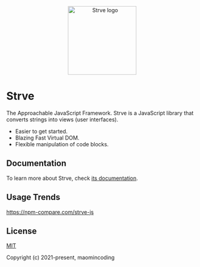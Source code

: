 <p align="center">
  <a href="https://github.com/strveJs/strve" target="_blank" rel="noopener noreferrer">
    <img width="180" src="https://strvejs.github.io/strve-doc/logo.png" alt="Strve logo">
  </a>
</p>

# Strve

The Approachable JavaScript Framework. Strve is a JavaScript library that converts strings into views (user interfaces).

- Easier to get started.
- Blazing Fast Virtual DOM.
- Flexible manipulation of code blocks.

## Documentation

To learn more about Strve, check [its documentation](https://github.com/strveJs/strve).

## Usage Trends

https://npm-compare.com/strve-js

## License

[MIT](http://opensource.org/licenses/MIT)

Copyright (c) 2021-present, maomincoding
